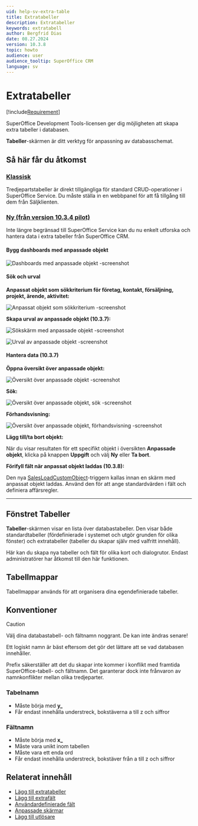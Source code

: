 ```yaml
---
uid: help-sv-extra-table
title: Extratabeller
description: Extratabeller
keywords: extratabell
author: Bergfrid Dias
date: 08.27.2024
version: 10.3.8
topic: howto
audience: user
audience_tooltip: SuperOffice CRM
language: sv
---
```


# Extratabeller

[!include[Requirement](../../learn/includes/req-expander-services.md)]

SuperOffice Development Tools-licensen ger dig möjligheten att skapa extra tabeller i databasen.

**Tabeller**-skärmen är ditt verktyg för anpassning av databasschemat.

## Så här får du åtkomst

<!-- markdownlint-disable MD051 -->
### [Klassisk](#tab/extra-table-old)

Tredjepartstabeller är direkt tillgängliga för standard CRUD-operationer i SuperOffice Service. Du måste ställa in en webbpanel för att få tillgång till dem från Säljklienten.

### [Ny (från version 10.3.4 pilot)](#tab/extra-table-new)

Inte längre begränsad till SuperOffice Service kan du nu enkelt utforska och hantera data i extra tabeller från SuperOffice CRM.

#### Bygg dashboards med anpassade objekt

![Dashboards med anpassade objekt -screenshot][img1]

#### Sök och urval

**Anpassat objekt som sökkriterium för företag, kontakt, försäljning, projekt, ärende, aktivitet:**

![Anpassat objekt som sökkriterium -screenshot][img2]

**Skapa urval av anpassade objekt (10.3.7):**

![Sökskärm med anpassade objekt -screenshot][img3]

![Urval av anpassade objekt -screenshot][img4]

#### Hantera data (10.3.7)

**Öppna översikt över anpassade objekt:**

![Översikt över anpassade objekt -screenshot][img5]

**Sök:**

![Översikt över anpassade objekt, sök -screenshot][img6]

**Förhandsvisning:**

![Översikt över anpassade objekt, förhandsvisning -screenshot][img7]

**Lägg till/ta bort objekt:**

När du visar resultaten för ett specifikt objekt i översikten **Anpassade objekt**, klicka på knappen **Uppgift** och välj **Ny** eller **Ta bort**.

**Förifyll fält när anpassat objekt laddas (10.3.8):**

Den nya [SalesLoadCustomObject][6]-triggern kallas innan en skärm med anpassat objekt laddas. Använd den för att ange standardvärden i fält och definiera affärsregler.

***
<!-- markdownlint-restore -->

## Fönstret Tabeller

**Tabeller**-skärmen visar en lista över databastabeller. Den visar både standardtabeller (fördefinierade i systemet och utgör grunden för olika fönster) och extratabeller (tabeller du skapar själv med valfritt innehåll).

Här kan du skapa nya tabeller och fält för olika kort och dialogrutor. Endast administratörer har åtkomst till den här funktionen.

## Tabellmappar

Tabellmappar används för att organisera dina egendefinierade tabeller.

## Konventioner

> [!CAUTION]
> Välj dina databastabell- och fältnamn noggrant. De kan inte ändras senare!
>
> Ett logiskt namn är bäst eftersom det gör det lättare att se vad databasen innehåller.

Prefix säkerställer att det du skapar inte kommer i konflikt med framtida SuperOffice-tabell- och fältnamn. Det garanterar dock inte frånvaron av namnkonflikter mellan olika tredjeparter.

### Tabelnamn

* Måste börja med **y_**
* Får endast innehålla understreck, bokstäverna a till z och siffror

### Fältnamn

* Måste börja med **x_**
* Måste vara unikt inom tabellen
* Måste vara ett enda ord
* Får endast innehålla understreck, bokstäver från a till z och siffror

## Relaterat innehåll

* [Lägg till extratabeller][2]
* [Lägg till extrafält][3]
* [Användardefinierade fält][4]
* [Anpassade skärmar][1]
* [Lägg till utlösare][5]

<!-- Referenced links -->
[1]: ../../ui/blogic/learn/index.md
[2]: ../admin/create-extra-table.md
[3]: ../admin/create-extra-field.md
[4]: ../admin/add-udef.md
[5]: ../../../en/automation/trigger/create-trigger-script.md
[6]: ../../../en/automation/trigger/reference/CRMScript.Event.Trigger.yml#CRMScript_Event_Trigger_SalesLoadCustomObject

<!-- Referenced images -->
[img1]: ../../../media/loc/en/automation/custom-object-dashboard.png
[img2]: ../../../media/loc/en/automation/find-custom-object-relation.png
[img3]: ../../../media/loc/en/automation/find-screen-with-custom-objects.png
[img4]: ../../../media/loc/en/automation/custom-object-selection.png
[img5]: ../../../media/loc/en/automation/go-to-custom-objects.png
[img6]: ../../../media/loc/en/automation/search-inventory.png
[img7]: ../../../media/loc/en/automation/preview-inventory-results.png

<!-- Referenced images -->

